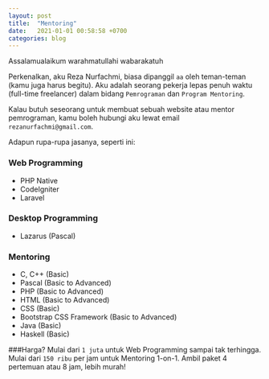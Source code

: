 ```yaml
---
layout: post
title:  "Mentoring"
date:   2021-01-01 00:58:58 +0700
categories: blog
---
```


Assalamualaikum warahmatullahi wabarakatuh

Perkenalkan, aku Reza Nurfachmi, biasa dipanggil `aa` oleh teman-teman (kamu juga harus begitu). Aku adalah seorang pekerja lepas penuh waktu (full-time freelancer) dalam bidang `Pemrograman` dan `Program Mentoring`.

Kalau butuh seseorang untuk membuat sebuah website atau mentor pemrograman, kamu boleh hubungi aku lewat email `rezanurfachmi@gmail.com`.

Adapun rupa-rupa jasanya, seperti ini:

### Web Programming
- PHP Native
- CodeIgniter
- Laravel

### Desktop Programming
- Lazarus (Pascal)

### Mentoring
- C, C++ (Basic)
- Pascal (Basic to Advanced)
- PHP (Basic to Advanced)
- HTML (Basic to Advanced)
- CSS (Basic)
- Bootstrap CSS Framework (Basic to Advanced)
- Java (Basic)
- Haskell (Basic)

###Harga?
Mulai dari `1 juta` untuk Web Programming sampai tak terhingga.
Mulai dari `150 ribu` per jam untuk Mentoring 1-on-1. Ambil paket 4 pertemuan atau 8 jam, lebih murah!